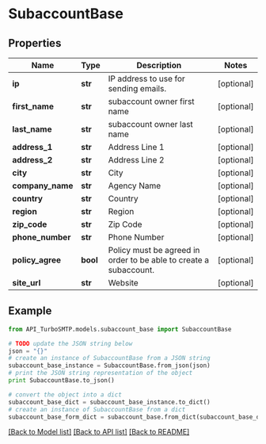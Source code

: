 # SubaccountBase


## Properties

Name | Type | Description | Notes
------------ | ------------- | ------------- | -------------
**ip** | **str** | IP address to use for sending emails. | [optional] 
**first_name** | **str** | subaccount owner first name | [optional] 
**last_name** | **str** | subaccount owner last name | [optional] 
**address_1** | **str** | Address Line 1 | [optional] 
**address_2** | **str** | Address Line 2 | [optional] 
**city** | **str** | City | [optional] 
**company_name** | **str** | Agency Name | [optional] 
**country** | **str** | Country | [optional] 
**region** | **str** | Region | [optional] 
**zip_code** | **str** | Zip Code | [optional] 
**phone_number** | **str** | Phone Number | [optional] 
**policy_agree** | **bool** | Policy must be agreed in order to be able to create a subaccount. | [optional] 
**site_url** | **str** | Website | [optional] 

## Example

```python
from API_TurboSMTP.models.subaccount_base import SubaccountBase

# TODO update the JSON string below
json = "{}"
# create an instance of SubaccountBase from a JSON string
subaccount_base_instance = SubaccountBase.from_json(json)
# print the JSON string representation of the object
print SubaccountBase.to_json()

# convert the object into a dict
subaccount_base_dict = subaccount_base_instance.to_dict()
# create an instance of SubaccountBase from a dict
subaccount_base_form_dict = subaccount_base.from_dict(subaccount_base_dict)
```
[[Back to Model list]](../README.md#documentation-for-models) [[Back to API list]](../README.md#documentation-for-api-endpoints) [[Back to README]](../README.md)


